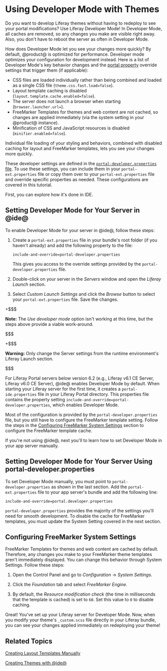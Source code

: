 # Using Developer Mode with Themes [](id=using-developer-mode-with-themes)

Do you want to develop Liferay themes without having to redeploy to see your
portal modifications? Use Liferay Developer Mode! In Developer Mode, all caches
are removed, so any changes you make are visible right away. Also, you don't
have to reboot the server as often in Developer Mode.

How does Developer Mode let you see your changes more quickly? By default,
@product@ is optimized for performance. Developer mode optimizes your
configuration for development instead. Here is a list of Developer Mode's key
behavior changes and the 
[portal property](https://docs.liferay.com/portal/7.0/propertiesdoc/portal.properties.html)
override settings that trigger them (if applicable):

- CSS files are loaded individually rather than being combined and loaded as a
  single CSS file (`theme.css.fast.load=false`).
- Layout template caching is disabled (`layout.template.cache.enabled=false`).
- The server does not launch a browser when starting (`browser.launcher.url=`).
- FreeMarker Templates for themes and web content are not cached, so changes
  are applied immediately (via the system setting in your @product@ instance).
- Minification of CSS and JavaScript resources is disabled
  (`minifier.enabled=false`).

Individual file loading of your styling and behaviors, combined with disabled
caching for layout and FreeMarker templates, lets you see your changes more 
quickly. 

These developer settings are defined in the 
[`portal-developer.properties` file](https://github.com/liferay/liferay-portal/blob/7.0.x/portal-impl/src/portal-developer.properties). 
To use these settings, you can include them in your `portal-ext.properties` file 
or copy them over to your `portal-ext.properties` file and override specific 
properties as needed. These configurations are covered in this tutorial.

First, you can explore how it's done in IDE. 

## Setting Developer Mode for Your Server in @ide@ [](id=setting-developer-mode-for-your-server-in-liferay-ide)

To enable Developer Mode for your server in @ide@, follow these steps: 

1.  Create a `portal-ext.properties` file in your bundle's root folder (if you 
    haven't already) and add the following property to the file:

        include-and-override=portal-developer.properties
 
    This gives you access to the override settings provided by the
    `portal-developer.properties` file. 
 
2.  Double-click on your server in the *Servers* window and open the 
    *Liferay Launch* section.
 
3.  Select *Custom Launch Settings* and click the *Browse* button to select your 
    `portal-ext.properties` file. Save the changes.
 
+$$$

**Note:** The *Use developer mode* option isn't working at this time, but 
the steps above provide a viable work-around.

$$$

+$$$

**Warning:** Only change the Server settings from the runtime environment's 
Liferay Launch section.

$$$

For Liferay Portal servers below version 6.2 (e.g., Liferay v6.1 CE Server,
Liferay v6.0 CE Server), @ide@ enables Developer Mode by default. When
starting your Liferay server for the first time, it creates a
`portal-ide.properties` file in your Liferay Portal directory. This properties
file contains the property setting
`include-and-override=portal-developer.properties`, which enables Developer
Mode. 

Most of the configuration is provided by the `portal-developer.properties` file, 
but you still have to configure the FreeMarker template setting. Follow the 
steps in the [Configuring FreeMarker System Settings](/develop/tutorials/-/knowledge_base/7-0/using-developer-mode-with-themes#configuring-freemarker-system-settings) 
section to configure the FreeMarker template cache. 

If you're not using @ide@, next you'll to learn how to set Developer Mode in
your app server manually. 

## Setting Developer Mode for Your Server Using portal-developer.properties [](id=setting-developer-mode-for-your-server-using-portal-developer-properties)

To set Developer Mode manually, you must point to `portal-developer.properties` 
as shown in the last section. Add the `portal-ext.properties` file to your app 
server's bundle and add the following line:

    include-and-override=portal.developer.properties
 
`portal-developer.properties` provides the majority of the settings you'll need 
for smooth development. To disable the cache for FreeMarker templates, you must 
update the System Setting covered in the next section. 

## Configuring FreeMarker System Settings [](id=configuring-freemarker-system-settings)

FreeMarker Templates for themes and web content are cached by default. Therefore, 
any changes you make to your FreeMarker theme templates aren't immediately
displayed. You can change this behavior through System Settings. Follow these
steps: 

1.  Open the Control Panel and go to *Configuration* &rarr; *System Settings*.

2.  Click the *Foundation* tab and select *FreeMarker Engine*.

3.  By default, the *Resource modification check* (the time in milliseconds that
    the template is cached) is set to `60`. Set this value to `0` to disable
    caching.

Great! You've set up your Liferay server for Developer Mode. Now, when you
modify your theme's `_custom.scss` file directly in your Liferay bundle, you can
see your changes applied immediately on redeploying your theme!

## Related Topics [](id=related-topics)

[Creating Layout Templates Manually](/develop/tutorials/-/knowledge_base/7-0/creating-layout-templates-manually)

[Creating Themes with @ide@](/develop/tutorials/-/knowledge_base/7-0/creating-themes-with-liferay-ide)
